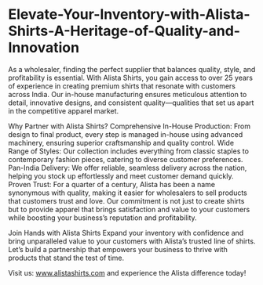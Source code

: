 # Elevate-Your-Inventory-with-Alista-Shirts-A-Heritage-of-Quality-and-Innovation
As a wholesaler, finding the perfect supplier that balances quality, style, and profitability is essential. With Alista Shirts, you gain access to over 25 years of experience in creating premium shirts that resonate with customers across India. Our in-house manufacturing ensures meticulous attention to detail, innovative designs, and consistent quality—qualities that set us apart in the competitive apparel market.

Why Partner with Alista Shirts?
Comprehensive In-House Production: From design to final product, every step is managed in-house using advanced machinery, ensuring superior craftsmanship and quality control.
Wide Range of Styles: Our collection includes everything from classic staples to contemporary fashion pieces, catering to diverse customer preferences.
Pan-India Delivery: We offer reliable, seamless delivery across the nation, helping you stock up effortlessly and meet customer demand quickly.
Proven Trust: For a quarter of a century, Alista has been a name synonymous with quality, making it easier for wholesalers to sell products that customers trust and love.
Our commitment is not just to create shirts but to provide apparel that brings satisfaction and value to your customers while boosting your business’s reputation and profitability.

Join Hands with Alista Shirts
Expand your inventory with confidence and bring unparalleled value to your customers with Alista’s trusted line of shirts. Let’s build a partnership that empowers your business to thrive with products that stand the test of time.

Visit us: www.alistashirts.com and experience the Alista difference today!
